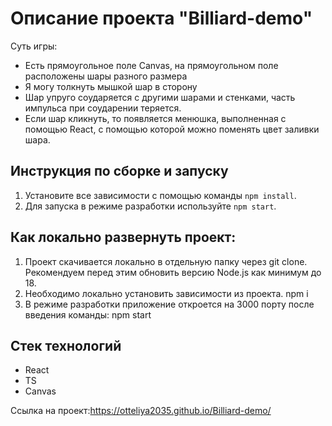 # Описание проекта "Billiard-demo"

 Суть игры:
- Есть прямоугольное поле Canvas, на прямоугольном поле расположены шары разного размера
- Я могу толкнуть мышкой шар в сторону
- Шар упруго соударяется с другими шарами и стенками, часть импульса при соударении теряется.
- Если шар кликнуть, то появляется менюшка, выполненная с помощью React, с помощью которой можно поменять цвет заливки шара.



## Инструкция по сборке и запуску

1. Установите все зависимости с помощью команды `npm install`.
2. Для запуска в режиме разработки используйте `npm start`.


## Как локально развернуть проект:

1. Проект скачивается локально в отдельную папку через git clone.
   Рекомендуем перед этим обновить версию Node.js как минимум до 18.
2. Необходимо локально установить зависимости из проекта.
   npm i
3. В режиме разработки приложение откроется на 3000 порту после введения команды:
   npm start

## Стек технологий

- React
-  TS
-  Canvas


Ссылка на проект:https://otteliya2035.github.io/Billiard-demo/
